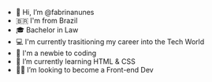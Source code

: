 - 👋 Hi, I’m @fabrinanunes
- 🇧🇷 I'm from Brazil
- 🎓 Bachelor in Law
- 💻 I'm currently trasitioning my career into the Tech World
- 👧 I'm a newbie to coding 
- 📘 I’m currently learning HTML & CSS
- 👩‍💻 I’m looking to become a Front-end Dev

<!---
fabrinanunes/fabrinanunes is a ✨ special ✨ repository because its `README.md` (this file) appears on your GitHub profile.
You can click the Preview link to take a look at your changes.
--->
